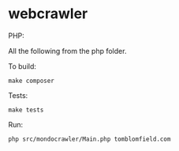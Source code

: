 # webcrawler
PHP:

All the following from the php folder.

To build:
```
make composer
```
Tests:
```
make tests
```
Run:
```
php src/mondocrawler/Main.php tomblomfield.com
```
